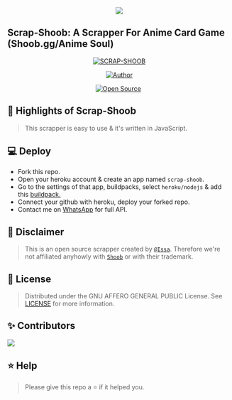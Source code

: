 <p align="center"><img src="https://www.linkpicture.com/q/shoob.png"/>
 
## **Scrap-Shoob: A Scrapper For Anime Card Game (Shoob.gg/Anime Soul)**
 
 </p>
<p align="center">
<a href="#"><img title="SCRAP-SHOOB" src="https://img.shields.io/badge/SCRAP-SHOOB-green?colorA=%23ff0000&colorB=%23017e40&style=for-the-badge"></a>
</p>
<p align="center">
<a href="https://github.com/Issa2001"><img title="Author" src="https://img.shields.io/badge/Author-Issa2001-red.svg?style=for-the-badge&logo=github"></a>
</p>
<p align="center">
<a href="https://github.com/Issa2001"><img title="Open Source" src="https://img.shields.io/badge/Open%20Source-YES-red.svg?style=for-the-badge"></a>
<a href="https://github.com/is7s7whs"><img title="" src="https://img.shields.io/badge/Maintained-YES-green.svg?style=for-the-badge"></a>
</p>

## 🚀 Highlights of Scrap-Shoob
> This scrapper is easy to use & it's written in JavaScript.   

## 💻 Deploy

- Fork this repo.
- Open your heroku account & create an app named `scrap-shoob`.
- Go to the settings of that app, buildpacks, select `heroku/nodejs` & add this [buildpack.](https://github.com/jontewks/puppeteer-heroku-buildpack)
- Connect your github with heroku, deploy your forked repo.
- Contact me on [WhatsApp](https://wa.me/254115175696) for full API.

## 🔰 Disclaimer
> This is an open source scrapper created by [`@Issa`](https://github.com/Issa2001). Therefore we're not affiliated anyhowly with [`Shoob`](https://shoob.gg) or with their trademark.

## 📄 License
> Distributed under the GNU AFFERO GENERAL PUBLIC License. See [LICENSE](/LICENSE) for more information.

## ✨ Contributors

<a href="https://github.com/Issa2001/Scrap-Shoob/graphs/contributors">
  <img src="https://contrib.rocks/image?repo=Issa2001/Scrap-Shoob" />
</a>

## ⭐ Help

> Please give this repo a ⭐ if it helped you.
